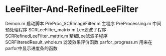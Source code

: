 # LeeFilter-And-RefinedLeeFilter
Demon.m				启动脚本
PreProc_SCRImageFilter.m		主程序
PreProcessing.m			中间预处理程序
SCRLeeFilter_matrix.m		Lee滤波子程序
SCRRefinedLeeFilter_matrix.m		精细Lee滤波子程序
SCRFilteredResult_whole.m		滤波效果评价函数
parfor_progress.m			用来在parfor中显示进度条的函数
